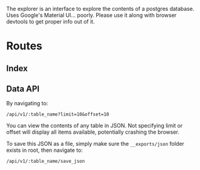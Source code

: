The explorer is an interface to explore the contents of a postgres database. Uses Google's Material UI... poorly. Please use it along with browser devtools to get proper info out of it.

# Routes

## Index

## Data API

By navigating to:

	/api/v1/:table_name?limit=10&offset=10

You can view the contents of any table in JSON. Not specifying limit or offset will display all items available, potentially crashing the browser.

To save this JSON as a file, simply make sure the ``__exports/json`` folder exists in root, then navigate to:

	/api/v1/:table_name/save_json

